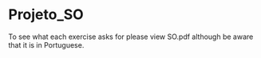 # Projeto_SO
To see what each exercise asks for please view SO.pdf although be aware that it is in Portuguese.

